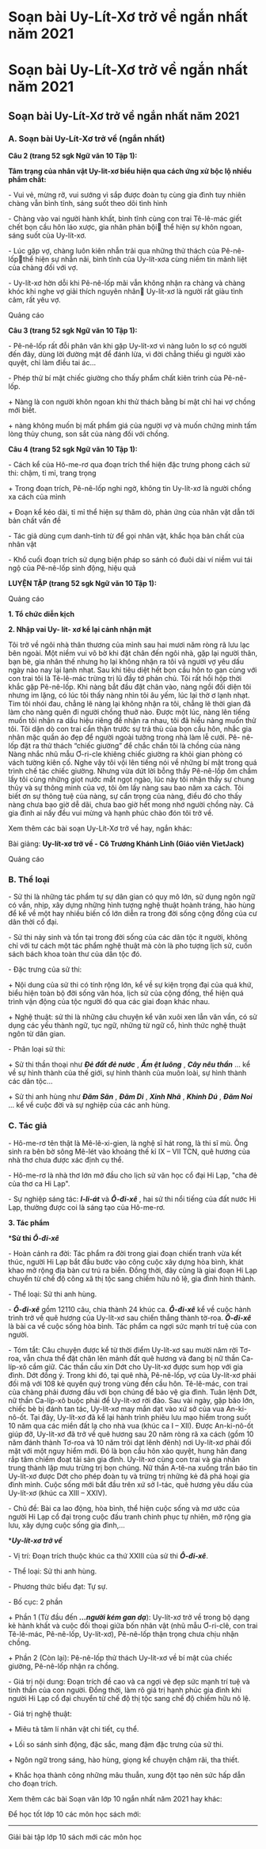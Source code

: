 # Soạn bài Uy-Lít-Xơ trở về ngắn nhất năm 2021

# Soạn bài Uy-Lít-Xơ trở về ngắn nhất năm 2021

## Soạn bài Uy-Lít-Xơ trở về ngắn nhất năm 2021

### **A. Soạn bài Uy-Lít-Xơ trở về (ngắn nhất)**

**Câu 2 (trang 52 sgk Ngữ văn 10 Tập 1):**

**Tâm trạng của nhân vật Uy-lit-xơ biểu hiện qua cách ứng xử bộc lộ nhiều phẩm chất:**

\- Vui vẻ, mừng rỡ, vui sướng vì sắp được đoàn tụ cùng gia đình tuy nhiên chàng vẫn bình tĩnh, sáng suốt theo dõi tình hình 

\- Chàng vào vai người hành khất, bình tĩnh cùng con trai Tê-lê-mác giết chết bọn cầu hôn láo xược, gia nhân phản bội thể hiện sự khôn ngoan, sáng suốt của Uy-lít-xơ. 

\- Lúc gặp vợ, chàng luôn kiên nhẫn trải qua những thử thách của Pê-nê-lốpthể hiện sự nhẫn nãi, bình tĩnh của Uy-lít-xơa cùng niềm tin mãnh liệt của chàng đối với vợ. 

\- Uy-lít-xơ hờn dỗi khi Pê-nê-lốp mãi vẫn không nhận ra chàng và chàng khóc khi nghe vợ giải thích nguyên nhân Uy-lít-xơ là người rất giàu tình cảm, rất yêu vợ. 

Quảng cáo

**Câu 3 (trang 52 sgk Ngữ văn 10 Tập 1):**

\- Pê-nê-lốp rất đỗi phân vân khi gặp Uy-lít-xơ vì nàng luôn lo sợ có người đến đây, dùng lời đường mật để đánh lừa, vì đời chẳng thiếu gì người xảo quyệt, chỉ làm điều tai ác… 

\- Phép thử bí mật chiếc giường cho thấy phẩm chất kiên trinh của Pê-nê-lốp. 

\+ Nàng là con người khôn ngoan khi thử thách bằng bí mật chỉ hai vợ chồng mới biết. 

\+ nàng không muốn bị mất phẩm giá của người vợ và muốn chứng minh tấm lòng thủy chung, son sắt của nàng đối với chồng. 

**Câu 4 (trang 52 sgk Ngữ văn 10 Tập 1):**

\- Cách kể của Hô-me-rơ qua đoạn trích thể hiện đặc trưng phong cách sử thi: chậm, tỉ mỉ, trang trọng 

\+ Trong đoạn trích, Pê-nê-lốp nghi ngờ, không tin Uy-lít-xơ là người chồng xa cách của mình 

\+ Đoạn kể kéo dài, tỉ mỉ thể hiện sự thăm dò, phản ứng của nhân vật dẫn tới bản chất vấn đề 

\- Tác giả dùng cụm danh-tính từ để gọi nhân vật, khắc họa bản chất của nhân vật 

\- Khổ cuối đoạn trích sử dụng biện pháp so sánh có đuôi dài ví niềm vui tái ngộ của Pê-nê-lốp sinh động, hiệu quả 

**LUYỆN TẬP (trang 52 sgk Ngữ văn 10 Tập 1):**

Quảng cáo

**1\. Tổ chức diễn kịch**

**2\. Nhập vai Uy- lít- xơ kể lại cảnh nhận mặt**

Tôi trở về ngôi nhà thân thương của mình sau hai mươi năm ròng rã lưu lạc bên ngoài. Một niềm vui vô bờ khi đặt chân đến ngôi nhà, gặp lại người thân, bạn bè, gia nhân thế nhưng họ lại không nhận ra tôi và người vợ yêu dấu ngày nào nay lại lạnh nhạt. Sau khi tiêu diệt hết bọn cầu hôn to gan cùng với con trai tôi là Tê-lê-mác trừng trị lũ đầy tớ phản chủ. Tôi rất hồi hộp thời khắc gặp Pê-nê-lốp. Khi nàng bắt đầu đặt chân vào, nàng ngồi đối diện tôi nhưng im lặng, có lúc tôi thấy nàng nhìn tôi âu yếm, lúc lại thờ ơ lạnh nhạt. Tim tôi nhói đau, chẳng lẽ nàng lại không nhận ra tôi, chẳng lẽ thời gian đã làm cho nàng quên đi người chồng thuở nào. Được một lúc, nàng lên tiếng muốn tôi nhận ra dấu hiệu riêng để nhận ra nhau, tôi đã hiểu nàng muốn thử tôi. Tôi dặn dò con trai cẩn thận trước sự trả thù của bọn cầu hôn, nhắc gia nhân mặc quần áo đẹp để người ngoài tưởng trong nhà làm lễ cưới. Pê- nê-lốp đặt ra thử thách “chiếc giường” để chắc chắn tôi là chồng của nàng Nàng nhắc nhũ mẫu Ơ-ri-cle khiêng chiếc giường ra khỏi gian phòng có vách tường kiên cố. Nghe vậy tôi vội lên tiếng nói về những bí mật trong quá trình chế tác chiếc giường. Nhưng vừa dứt lời bỗng thấy Pê-nê-lốp ôm chầm lấy tôi cùng những giọt nước mắt ngọt ngào, lúc này tôi nhận thấy sự chung thủy và sự thông minh của vợ, tôi ôm lấy nàng sau bao năm xa cách. Tôi biết ơn sự thông tuệ của nàng, sự cẩn trọng của nàng, điều đó cho thấy nàng chưa bao giờ dễ dãi, chưa bao giờ hết mong nhớ người chồng này. Cả gia đình ai nấy đều vui mừng và hạnh phúc chào đón tôi trở về. 

Xem thêm các bài soạn Uy-Lít-Xơ trở về hay, ngắn khác:

Bài giảng: **Uy-lít-xơ trở về - Cô Trương Khánh Linh (Giáo viên VietJack)**

Quảng cáo

### **B. Thể loại**

\- Sử thi là những tác phẩm tự sự dân gian có quy mô lớn, sử dụng ngôn ngữ có vần, nhịp, xây dựng những hình tượng nghệ thuật hoành tráng, hào hùng để kể về một hay nhiều biến cố lớn diễn ra trong đời sống cộng đồng của cư dân thời cổ đại.

\- Sử thi nảy sinh và tồn tại trong đời sống của các dân tộc ít người, không chỉ với tư cách một tác phẩm nghệ thuật mà còn là pho tượng lịch sử, cuốn sách bách khoa toàn thư của dân tộc đó.

\- Đặc trưng của sử thi:

\+ Nội dung của sử thi có tính rộng lớn, kể về sự kiện trọng đại của quá khứ, biểu hiện toàn bộ đời sống văn hóa, lịch sử của cộng đồng, thể hiện quá trình vận động của tộc người đó qua các giai đoạn khác nhau.

\+ Nghệ thuật: sử thi là những câu chuyện kể văn xuôi xen lẫn văn vần, có sử dụng các yếu thành ngữ, tục ngữ, những từ ngữ cổ, hình thức nghệ thuật ngôn từ dân gian.

\- Phân loại sử thi:

\+ Sử thi thần thoại như **_Đẻ đất đẻ nước_** , **_Ấm ệt luông_** , **_Cây nêu thần_** … kể về sự hình thành của thế giới, sự hình thành của muôn loài, sự hình thành các dân tộc…

\+ Sử thi anh hùng như **_Đăm Săn_** , **_Đăm Di_** , **_Xinh Nhã_** , **_Khinh Dú_** , **_Đăm Noi_** … kể về cuộc đời và sự nghiệp của các anh hùng.

### **C. Tác giả**

\- Hô-me-rơ tên thật là Mê-lê-xi-gien, là nghệ sĩ hát rong, là thi sĩ mù. Ông sinh ra bên bờ sông Mê-lét vào khoảng thế kỉ IX – VII TCN, quê hương của nhà thơ chưa được xác định cụ thể.

\- Hô-me-rơ là nhà thơ lớn mở đầu cho lịch sử văn học cổ đại Hi Lạp, "cha đẻ của thơ ca Hi Lạp".

\- Sự nghiệp sáng tác: **_I-li-át_** và **_Ô-đi-xê_** , hai sử thi nổi tiếng của đất nước Hi Lạp, thường được coi là sáng tạo của Hô-me-rơ.

**3\. Tác phẩm**

***Sử thi _Ô-đi-xê_**

\- Hoàn cảnh ra đời: Tác phẩm ra đời trong giai đoạn chiến tranh vừa kết thúc, người Hi Lạp bắt đầu bước vào công cuộc xây dựng hòa bình, khát khao mở rộng địa bàn cư trú ra biển. Đồng thời, đây cũng là giai đoạn Hi Lạp chuyển từ chế độ công xã thị tộc sang chiếm hữu nô lệ, gia đình hình thành.

\- Thể loại: Sử thi anh hùng.

\- **_Ô-đi-xê_** gồm 12110 câu, chia thành 24 khúc ca. **_Ô-đi-xê_** kể về cuộc hành trình trở về quê hương của Uy-lít-xơ sau chiến thắng thành tờ-roa. **_Ô-đi-xê_** là bài ca về cuộc sống hòa bình. Tác phẩm ca ngợi sức mạnh trí tuệ của con người.

\- Tóm tắt: Câu chuyện được kể từ thời điểm Uy-lít-xơ sau mười năm rời Tơ-roa, vẫn chưa thể đặt chân lên mảnh đất quê hương và đang bị nữ thần Ca-líp-xô cầm giữ. Các thần cầu xin Dớt cho Uy-lít-xơ được sum họp với gia đình. Dớt đồng ý. Trong khi đó, tại quê nhà, Pê-nê-lốp, vợ của Uy-lít-xơ phải đối mặ với 108 kẻ quyền quý trong vùng đến cầu hôn. Tê-lê-mác, con trai của chàng phải đương đầu với bọn chúng để bảo vệ gia đình. Tuân lệnh Dớt, nữ thần Ca-líp-xô buộc phải để Uy-lít-xơ rời đảo. Sau vài ngày, gặp bão lớn, chiếc bè bị đánh tan tác, Uy-lít-xơ may mắn dạt vào xứ sở của vua An-ki-nô-ốt. Tại đây, Uy-lít-xơ đã kể lại hành trình phiêu lưu mạo hiểm trong suốt 10 năm qua các miền đất lạ cho nhà vua (khúc ca I – XII). Được An-ki-nô-ốt giúp đỡ, Uy-lít-xơ đã trở về quê hương sau 20 năm ròng rã xa cách (gồm 10 năm đánh thành Tơ-roa và 10 năm trôi dạt lênh đênh) nơi Uy-lít-xơ phải đối mặt với một nguy hiểm mới. Đó là bọn cầu hôn xảo quyệt, hung hãn đang rắp tâm chiếm đoạt tài sản gia đình. Uy-lít-xơ cùng con trai và gia nhân trung thành lập mưu trừng trị bọn chúng. Nữ thần A-tê-na xuống trần báo tin Uy-lít-xơ được Dớt cho phép đoàn tụ và trừng trị những kẻ đã phá hoại gia đình mình. Cuộc sống mới bắt đầu trên xứ sở I-tác, quê hương yêu dấu của Uy-lít-xơ (khúc ca XIII – XXIV).

\- Chủ đề: Bài ca lao động, hòa bình, thể hiện cuộc sống và mơ ước của người Hi Lạp cổ đại trong cuộc đấu tranh chinh phục tự nhiên, mở rộng gia lưu, xây dựng cuộc sống gia đình,…

***_Uy-lít-xơ trở về_**

\- Vị trí: Đoạn trích thuộc khúc ca thứ XXIII của sử thi **_Ô-đi-xê_**.

\- Thể loại: Sử thi anh hùng.

\- Phương thức biểu đạt: Tự sự.

\- Bố cục: 2 phần

\+ Phần 1 (Từ đầu đến **_…người kém gan dạ_**): Uy-lít-xơ trở về trong bộ dạng kẻ hành khất và cuộc đối thoại giữa bốn nhân vật (nhũ mẫu Ơ-ri-clê, con trai Tê-lê-mác, Pê-nê-lốp, Uy-lít-xơ), Pê-nê-lốp thận trọng chưa chịu nhận chồng.

\+ Phần 2 (Còn lại): Pê-nê-lốp thử thách Uy-lít-xơ về bí mật của chiếc giường, Pê-nê-lốp nhận ra chồng.

\- Giá trị nội dung: Đoạn trích đề cao và ca ngợi vẻ đẹp sức mạnh trí tuệ và tinh thần của con người. Đồng thời, làm rõ giá trị hạnh phúc gia đình khi người Hi Lạp cổ đại chuyển từ chế độ thị tộc sang chế độ chiếm hữu nô lệ.

\- Giá trị nghệ thuật:

\+ Miêu tả tâm lí nhân vật chi tiết, cụ thể.

\+ Lối so sánh sinh động, đặc sắc, mang đậm đặc trưng của sử thi.

\+ Ngôn ngữ trong sáng, hào hùng, giọng kể chuyện chậm rãi, tha thiết.

\+ Khắc họa thành công những mâu thuẫn, xung đột tạo nên sức hấp dẫn cho đoạn trích.

Xem thêm các bài Soạn văn lớp 10 ngắn nhất năm 2021 hay khác:

Để học tốt lớp 10 các môn học sách mới:

* * *

Giải bài tập lớp 10 sách mới các môn học
